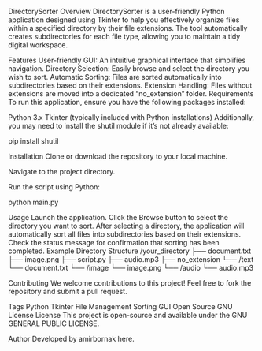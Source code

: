 DirectorySorter
Overview
DirectorySorter is a user-friendly Python application designed using Tkinter to help you effectively organize files within a specified directory by their file extensions. The tool automatically creates subdirectories for each file type, allowing you to maintain a tidy digital workspace.

Features
User-friendly GUI: An intuitive graphical interface that simplifies navigation.
Directory Selection: Easily browse and select the directory you wish to sort.
Automatic Sorting: Files are sorted automatically into subdirectories based on their extensions.
Extension Handling: Files without extensions are moved into a dedicated “no_extension” folder.
Requirements
To run this application, ensure you have the following packages installed:

Python 3.x
Tkinter (typically included with Python installations)
Additionally, you may need to install the shutil module if it’s not already available:

pip install shutil
        
    
Installation
Clone or download the repository to your local machine.

Navigate to the project directory.

Run the script using Python:

python main.py
        
    
Usage
Launch the application.
Click the Browse button to select the directory you want to sort.
After selecting a directory, the application will automatically sort all files into subdirectories based on their extensions.
Check the status message for confirmation that sorting has been completed.
Example Directory Structure
/your_directory
    ├── document.txt
    ├── image.png
    ├── script.py
    ├── audio.mp3
    ├── no_extension
    └── /text
        └── document.txt
    └── /image
        └── image.png
    └── /audio
        └── audio.mp3
        
    
Contributing
We welcome contributions to this project! Feel free to fork the repository and submit a pull request.

Tags
Python
Tkinter
File Management
Sorting
GUI
Open Source
GNU License
License
This project is open-source and available under the GNU GENERAL PUBLIC LICENSE.

Author
Developed by amirbornak here.
